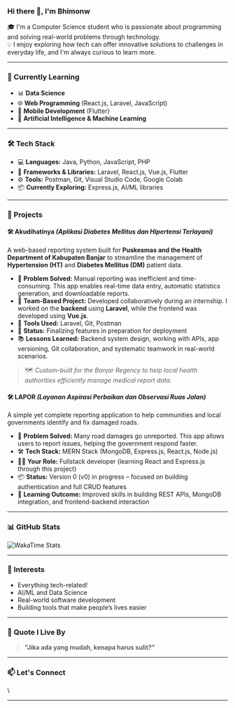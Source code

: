 ### Hi there 👋, I'm Bhimonw

🎓 I'm a Computer Science student who is passionate about programming and solving real-world problems through technology.\
💡 I enjoy exploring how tech can offer innovative solutions to challenges in everyday life, and I'm always curious to learn more.

---

### 🌱 Currently Learning

- 📊 **Data Science**
- 🌐 **Web Programming** (React.js, Laravel, JavaScript)
- 📱 **Mobile Development** (Flutter)
- 🤖 **Artificial Intelligence & Machine Learning**

---

### 🛠️ Tech Stack

- 💻 **Languages:** Java, Python, JavaScript, PHP
- 🔧 **Frameworks & Libraries:** Laravel, React.js, Vue.js, Flutter
- ⚙️ **Tools:** Postman, Git, Visual Studio Code, Google Colab
- 📦 **Currently Exploring:** Express.js, AI/ML libraries

---

### 💼 Projects

#### 🛠️ **Akudihatinya** *(Aplikasi Diabetes Mellitus dan Hipertensi Terlayani)*

A web-based reporting system built for **Puskesmas and the Health Department of Kabupaten Banjar** to streamline the management of **Hypertension (HT)** and **Diabetes Mellitus (DM)** patient data.

- 🧩 **Problem Solved:** Manual reporting was inefficient and time-consuming. This app enables real-time data entry, automatic statistics generation, and downloadable reports.
- 👥 **Team-Based Project:** Developed collaboratively during an internship. I worked on the **backend** using **Laravel**, while the frontend was developed using **Vue.js**.
- 🔧 **Tools Used:** Laravel, Git, Postman
- 🚀 **Status:** Finalizing features in preparation for deployment
- 📚 **Lessons Learned:** Backend system design, working with APIs, app versioning, Git collaboration, and systematic teamwork in real-world scenarios.

> 🗺️ *Custom-built for the Banjar Regency to help local health authorities efficiently manage medical report data.*

#### 🛠️ **LAPOR** *(Layanan Aspirasi Perbaikan dan Observasi Ruas Jalan)*

A simple yet complete reporting application to help communities and local governments identify and fix damaged roads.

- 🚧 **Problem Solved:** Many road damages go unreported. This app allows users to report issues, helping the government respond faster.
- 🛠️ **Tech Stack:** MERN Stack (MongoDB, Express.js, React.js, Node.js)
- 🧑‍💻 **Your Role:** Fullstack developer (learning React and Express.js through this project)
- 📦 **Status:** Version 0 (v0) in progress – focused on building authentication and full CRUD features
- 🎯 **Learning Outcome:** Improved skills in building REST APIs, MongoDB integration, and frontend-backend interaction

---

### 📊 GitHub Stats

![WakaTime Stats](https://github-readme-stats.vercel.app/api/wakatime?username=Bhimonw)

---

### 🧠 Interests

- Everything tech-related!
- AI/ML and Data Science
- Real-world software development
- Building tools that make people’s lives easier

---

### 💬 Quote I Live By

> **"Jika ada yang mudah, kenapa harus sulit?"**

---

### 📫 Let's Connect

\

---

